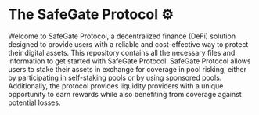 # The SafeGate Protocol ⚙️

Welcome to SafeGate Protocol, a decentralized finance (DeFi) solution designed to provide users with a reliable and cost-effective way to protect their digital assets. This repository contains all the necessary files and information to get started with SafeGate Protocol. SafeGate Protocol allows users to stake their assets in exchange for coverage in pool risking, either by participating in self-staking pools or by using sponsored pools. Additionally, the protocol provides liquidity providers with a unique opportunity to earn rewards while also benefiting from coverage against potential losses.
